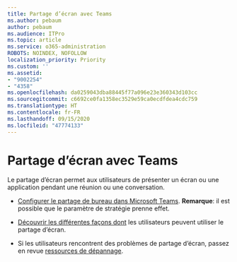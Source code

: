 ```yaml
---
title: Partage d’écran avec Teams
ms.author: pebaum
author: pebaum
ms.audience: ITPro
ms.topic: article
ms.service: o365-administration
ROBOTS: NOINDEX, NOFOLLOW
localization_priority: Priority
ms.custom: ''
ms.assetid:
- "9002254"
- "4358"
ms.openlocfilehash: da0259043dba88445f77a096e23e360343d103cc
ms.sourcegitcommit: c6692ce0fa1358ec3529e59ca0ecdfdea4cdc759
ms.translationtype: HT
ms.contentlocale: fr-FR
ms.lasthandoff: 09/15/2020
ms.locfileid: "47774133"
---
```

# <a name="screen-sharing-with-teams"></a>Partage d’écran avec Teams

Le partage d’écran permet aux utilisateurs de présenter un écran ou une application pendant une réunion ou une conversation.

- [Configurer le partage de bureau dans Microsoft Teams](https://docs.microsoft.com/microsoftteams/configure-desktop-sharing). **Remarque**: il est possible que le paramètre de stratégie prenne effet. 

- [Découvrir les différentes façons dont](https://docs.microsoft.com/microsoftteams/meeting-policies-in-teams#meeting-policy-settings---content-sharing) les utilisateurs peuvent utiliser le partage d’écran. 

- Si les utilisateurs rencontrent des problèmes de partage d’écran, passez en revue [ressources de dépannage](https://docs.microsoft.com/microsoftteams/connectivity-issues). 
